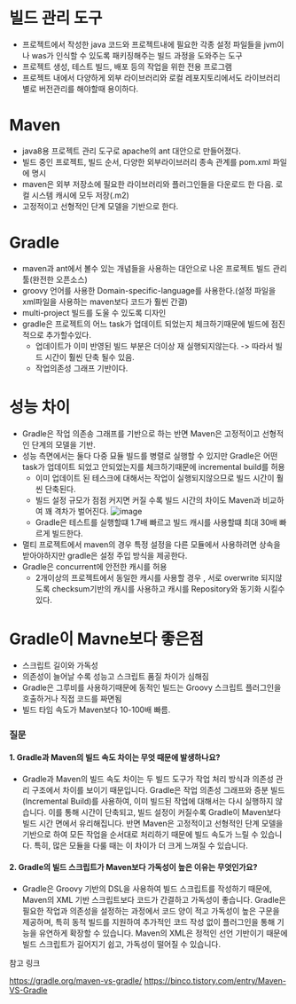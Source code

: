 
# 빌드 관리 도구
- 프로젝트에서 작성한 java 코드와 프로젝트내에 필요한 각종 설정 파일들을 jvm이나 was가 인식할 수 있도록 패키징해주는 빌드 과정을 도와주는 도구
- 프로젝트 생성, 테스트 빌드, 배포 등의 작업을 위한 전용 프로그램
- 프로젝트 내에서 다양하게 외부 라이브러리와 로컬 레포지토리에서도 라이브러리 별로 버전관리를 해야할때 용이하다.

# Maven
- java8용 프로젝트 관리 도구로 apache의 ant 대안으로 만들어졌다.
- 빌드 중인 프로젝트, 빌드 순서, 다양한 외부라이브러리 종속 관계를 pom.xml 파일에 명시
- maven은 외부 저장소에 필요한 라이브러리와 플러그인들을 다운로드 한 다음. 로컬 시스템 캐시에 모두 저장(.m2)
- 고정적이고 선형적인 단계 모델을 기반으로 한다. 

# Gradle
- maven과 ant에서 볼수 있는 개념들을 사용하는 대안으로 나온 프로젝트 빌드 관리 툴(완전한 오픈소스)
- groovy 언어를 사용한 Domain-specific-language를 사용한다.(설정 파일을 xml파일을 사용하는 maven보다 코드가 훨씬 간결)
- multi-project 빌드를 도울 수 있도록 디자인
- gradle은 프로젝트의 어느 task가 업데이트 되었는지 체크하기때문에 빌드에 점진적으로 추가할수있다. 
    - 업데이트가 이미 반영된 빌드 부분은 더이상 재 실행되지않는다. -> 따라서 빌드 시간이 훨씬 단축 될수 있음.
    - 작업의존성 그래프 기반이다.

# 성능 차이
- Gradle은 작업 의존송 그래프를 기반으로 하는 반면 Maven은 고정적이고 선형적인 단계의 모델을 기반.
- 성능 측면에서는 둘다 다중 묘듈 빌드를 병렬로 실행할 수 있지만 Gradle은 어떤 task가 업데이트 되었고 안되었는지를 체크하기때문에 incremental build를 허용
    - 이미 업데이트 된 테스크에 대해서는 작업이 실행되지않으므로 빌드 시간이 훨씬 단축된다.
    - 빌드 설정 규모가 점점 커지면 커질 수록 빌드 시간의 차이도 Maven과 비교하여 꽤 격차가 벌어진다. 
    ![image](https://github.com/user-attachments/assets/d1815e7b-eee5-4aed-a6a4-1c3a67c9aa41)
    - Gradle은 테스트를 실행할떄 1.7배 빠르고 빌드 캐시를 사용할떄 최대 30배 빠르게 빌드한다.
- 멀티 프로젝트에서 maven의 경우 특정 설정을 다른 모듈에서 사용하려면 상속을 받아야하지만 gradle은 설정 주입 방식을 제공한다.
- Gradle은 concurrent에 안전한 캐시를 허용
    - 2개이상의 프로젝트에서 동일한 캐시를 사용할 경우 , 서로 overwrite 되지않도록 checksum기반의 캐시를 사용하고 캐시를 Repository와 동기화 시킬수있다. 


# Gradle이 Mavne보다 좋은점
- 스크립트 길이와 가독성
- 의존성이 늘어날 수록 성능고 스크립트 품질 차이가 심해짐
- Gradle은 그루비를 사용하기때문에 동적인 빌드는 Groovy 스크립트 플러그인을 호출하거나 직접 코드를 짜면됨
- 빌드 타임 속도가 Maven보다 10-100배 빠름.

### 질문
#### 1. Gradle과 Maven의 빌드 속도 차이는 무엇 때문에 발생하나요?
- Gradle과 Maven의 빌드 속도 차이는 두 빌드 도구가 작업 처리 방식과 의존성 관리 구조에서 차이를 보이기 때문입니다. Gradle은 작업 의존성 그래프와 증분 빌드(Incremental Build)를 사용하여, 이미 빌드된 작업에 대해서는 다시 실행하지 않습니다. 이를 통해 시간이 단축되고, 빌드 설정이 커질수록 Gradle이 Maven보다 빌드 시간 면에서 유리해집니다. 반면 Maven은 고정적이고 선형적인 단계 모델을 기반으로 하여 모든 작업을 순서대로 처리하기 때문에 빌드 속도가 느릴 수 있습니다. 특히, 많은 모듈을 다룰 때는 이 차이가 더 크게 느껴질 수 있습니다.

#### 2. Gradle의 빌드 스크립트가 Maven보다 가독성이 높은 이유는 무엇인가요?
- Gradle은 Groovy 기반의 DSL을 사용하여 빌드 스크립트를 작성하기 때문에, Maven의 XML 기반 스크립트보다 코드가 간결하고 가독성이 좋습니다. Gradle은 필요한 작업과 의존성을 설정하는 과정에서 코드 양이 적고 가독성이 높은 구문을 제공하며, 특히 동적 빌드를 지원하여 추가적인 코드 작성 없이 플러그인을 통해 기능을 유연하게 확장할 수 있습니다. Maven의 XML은 정적인 선언 기반이기 때문에 빌드 스크립트가 길어지기 쉽고, 가독성이 떨어질 수 있습니다.


참고 링크 

https://gradle.org/maven-vs-gradle/
https://binco.tistory.com/entry/Maven-VS-Gradle